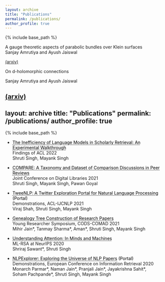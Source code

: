 ```yaml
---
layout: archive
title: "Publications"
permalink: /publications/
author_profile: true
---
```



{% include base_path %}

A gauge theoretic aspects of parabolic bundles over Klein surfaces  
Sanjay Amrutiya and Ayush Jaiswal

[(arxiv)](https://arxiv.org/abs/2202.06210)

On d-holomorphic connections 

Sanjay Amrutiya and Ayush Jaiswal

[(arxiv)](https://arxiv.org/abs/2208.04354)
---
layout: archive
title: "Publications"
permalink: /publications/
author_profile: true
---


{% include base_path %}



* <a href="https://aclanthology.org/2022.findings-acl.249/" target="_blank" rel="noopener noreferrer" style="color: black; text-decoration: underline;text-decoration-style: dotted;">The Inefficiency of Language Models in Scholarly Retrieval: An Experimental Walkthrough</a>  
Findings of ACL 2022  
Shruti Singh, Mayank Singh  


* <a href="https://ieeexplore.ieee.org/document/9651878" target="_blank" rel="noopener noreferrer" style="color: black; text-decoration: underline;text-decoration-style: dotted;">COMPARE: A Taxonomy and Dataset of Comparison Discussions in Peer Reviews</a>  
Joint Conference on Digital Libraries 2021  
Shruti Singh, Mayank Singh, Pawan Goyal  


* <a href="https://ieeexplore.ieee.org/document/9651878" target="_blank" rel="noopener noreferrer" style="color: black; text-decoration: underline;text-decoration-style: dotted;">TweeNLP: A Twitter Exploration Portal for Natural Language Processing</a>  <a href="http://lingo.iitgn.ac.in:5001/twitter/ACL2021" target="_blank" rel="noopener noreferrer" style="color: black; text-decoration: none;">(Portal)</a>  
Demonstrations, ACL-IJCNLP 2021  
Viraj Shah, Shruti Singh, Mayank Singh  


* <a href="https://dl.acm.org/doi/abs/10.1145/3430984.3431056" target="_blank" rel="noopener noreferrer" style="color: black; text-decoration: underline;text-decoration-style: dotted;">Genealogy Tree Construction of Research Papers</a>  
Young Researcher Symposium, CODS-COMAD 2021   
Mihir Jain\*, Tanmay Sharma\*, Aman\*, Shruti Singh, Mayank Singh  


* <a href="https://ml-retrospectives.github.io/neurips2020/camera_ready/28.pdf" target="_blank" rel="noopener noreferrer" style="color: black; text-decoration: underline;text-decoration-style: dotted;">Understanding Attention: In Minds and Machines</a>  
ML-RSA at NeurIPS 2020   
Shriraj Sawant\*, Shruti Singh  


* <a href="https://link.springer.com/chapter/10.1007/978-3-030-45442-5_61" target="_blank" rel="noopener noreferrer" style="color: black; text-decoration: underline;text-decoration-style: dotted;">NLPExplorer: Exploring the Universe of NLP Papers</a>  <a href="http://lingo.iitgn.ac.in:5001/" target="_blank" rel="noopener noreferrer" style="color: black; text-decoration: none;">(Portal)</a>  
Demonstrations, European Conference on Information Retrieval 2020   
Monarch Parmar\*, Naman Jain\*, Pranjali Jain\*, Jayakrishna Sahit\*, Soham Pachpande\*, Shruti Singh, Mayank Singh
